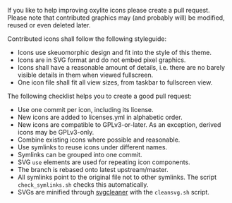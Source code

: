 If you like to help improving oxylite icons please create a pull request.
Please note that contributed graphics may (and probably will) be modified,
reused or even deleted later.

Contributed icons shall follow the following styleguide:

- Icons use skeuomorphic design and fit into the style of this theme.
- Icons are in SVG format and do not embed pixel graphics.
- Icons shall have a reasonable amount of details, i.e. there are
  no barely visible details in them when viewed fullscreen.
- One icon file shall fit all view sizes, from taskbar to fullscreen view.

The following checklist helps you to create a good pull request:

- Use one commit per icon, including its license.
- New icons are added to licenses.yml in alphabetic order.
- New icons are compatible to GPLv3-or-later.
  As an exception, derived icons may be GPLv3-only.
- Combine existing icons where possible and reasonable.
- Use symlinks to reuse icons under different names.
- Symlinks can be grouped into one commit.
- SVG `use` elements are used for repeating icon components.
- The branch is rebased onto latest upstream/master.
- All symlinks point to the original file not to other symlinks.
  The script `check_symlinks.sh` checks this automatically.
- SVGs are minified through [svgcleaner](https://github.com/RazrFalcon/svgcleaner)
  with the `cleansvg.sh` script.
